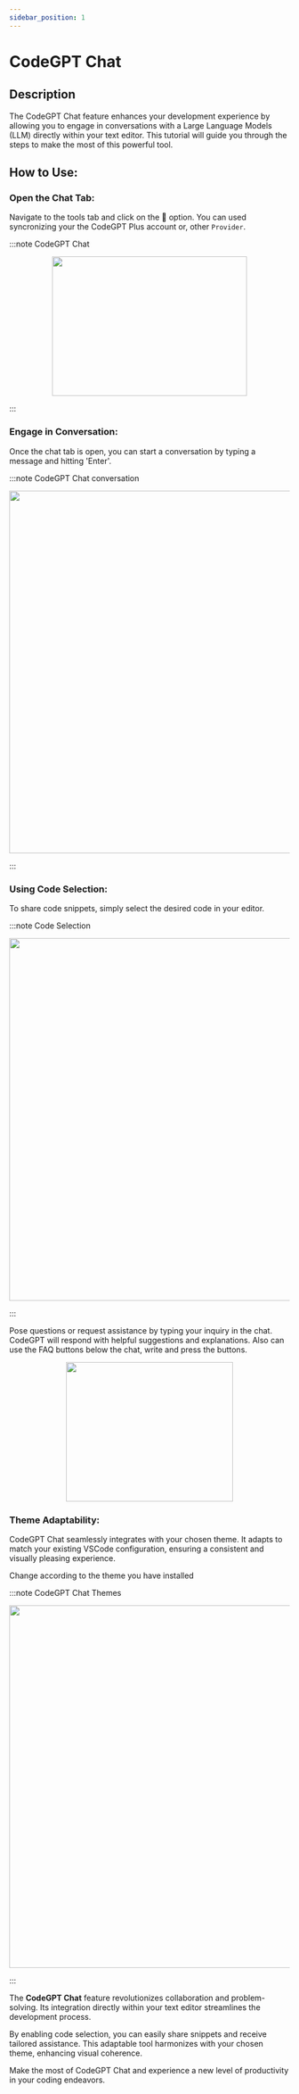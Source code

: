 ```yaml
---
sidebar_position: 1
---
```

# CodeGPT Chat

## Description
The CodeGPT Chat feature enhances your development experience by allowing you to engage in conversations with a Large Language Models (LLM) directly within your text editor. This tutorial will guide you through the steps to make the most of this powerful tool.

## How to Use:
### Open the Chat Tab:
Navigate to the tools tab and click on the 💬 option. You can used syncronizing your the CodeGPT Plus account or, other `Provider`.

:::note CodeGPT Chat
<p align="center">
      <img width="350" height="250" src="https://github.com/davila7/code-gpt-docs/assets/37567214/7f0d756a-4698-44a4-bff7-77d68f69f585" />
</p>
:::

### Engage in Conversation:

Once the chat tab is open, you can start a conversation by typing a message and hitting 'Enter'.

:::note CodeGPT Chat conversation
<p align="center">
      <img width="800" height="650" src="https://github.com/davila7/code-gpt-docs/assets/37567214/286fd1a9-beda-42a5-8219-760da8f8eb25"/>
</p>
:::

### Using Code Selection:
To share code snippets, simply select the desired code in your editor.

:::note Code Selection
<p align="center">
      <img width="800" height="650"  src="https://github.com/davila7/code-gpt-docs/assets/37567214/021b2fbb-c5ce-459c-bceb-dc0e8d42f404" />
</p>
:::

Pose questions or request assistance by typing your inquiry in the chat. CodeGPT will respond with helpful suggestions and explanations. Also can use the FAQ buttons below the chat, write and press the buttons.

<p align="center">
    <img width="300" height="250"  src="https://github.com/davila7/code-gpt-docs/assets/37567214/1fcb06ec-6439-4e9f-bcd9-8af0f635ccc2" />
</p>


### Theme Adaptability:

CodeGPT Chat seamlessly integrates with your chosen theme. It adapts to match your existing VSCode configuration, ensuring a consistent and visually pleasing experience.

Change according to the theme you have installed

:::note CodeGPT Chat Themes
<p align="center">
    <img width="800" height="650"  src="https://github.com/davila7/code-gpt-docs/assets/37567214/412c744e-ff7e-4a83-9080-474f056ec644" />
</p>
:::

The **CodeGPT Chat** feature revolutionizes collaboration and problem-solving. Its integration directly within your text editor streamlines the development process. 

By enabling code selection, you can easily share snippets and receive tailored assistance. This adaptable tool harmonizes with your chosen theme, enhancing visual coherence. 

Make the most of CodeGPT Chat and experience a new level of productivity in your coding endeavors.
